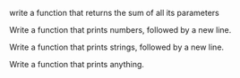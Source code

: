 write a function that returns the sum of all its parameters

Write a function that prints numbers, followed by a new line.

Write a function that prints strings, followed by a new line.

Write a function that prints anything.

